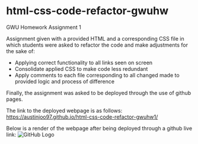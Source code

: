 # html-css-code-refactor-gwuhw
GWU Homework Assignment 1

Assignment given with a provided HTML and a corresponding CSS file in which students were asked to refactor the code and make adjustments for the sake of:
- Applying correct functionality to all links seen on screen
- Consolidate applied CSS to make code less redundant
- Apply comments to each file corresponding to all changed made to provided logic and process of difference

Finally, the assignment was asked to be deployed through the use of github pages.

The link to the deployed webpage is as follows:
https://austinjoo97.github.io/html-css-code-refactor-gwuhw1/

Below is a render of the webpage after being deployed through a github live link:
![GitHub Logo](./assets/aj_deployed_horiseon.png)
